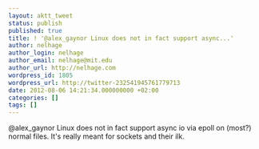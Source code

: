 ```yaml
---
layout: aktt_tweet
status: publish
published: true
title: ! '@alex_gaynor Linux does not in fact support async...'
author: nelhage
author_login: nelhage
author_email: nelhage@mit.edu
author_url: http://nelhage.com
wordpress_id: 1805
wordpress_url: http://twitter-232541945761779713
date: 2012-08-06 14:21:34.000000000 +02:00
categories: []
tags: []
---
```

@alex_gaynor Linux does not in fact support async io via epoll on (most?) normal files. It's really meant for sockets and their ilk.

